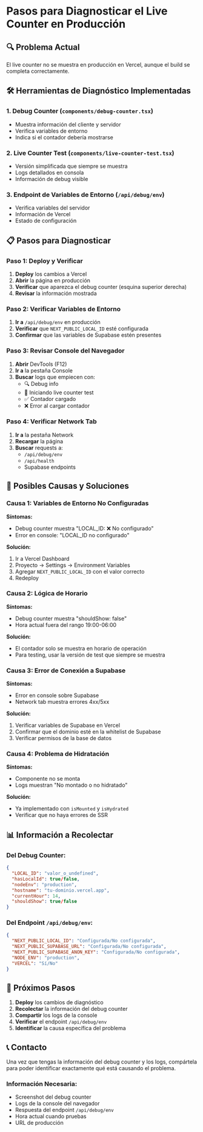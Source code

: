 # Pasos para Diagnosticar el Live Counter en Producción

## 🔍 Problema Actual
El live counter no se muestra en producción en Vercel, aunque el build se completa correctamente.

## 🛠️ Herramientas de Diagnóstico Implementadas

### 1. Debug Counter (`components/debug-counter.tsx`)
- Muestra información del cliente y servidor
- Verifica variables de entorno
- Indica si el contador debería mostrarse

### 2. Live Counter Test (`components/live-counter-test.tsx`)
- Versión simplificada que siempre se muestra
- Logs detallados en consola
- Información de debug visible

### 3. Endpoint de Variables de Entorno (`/api/debug/env`)
- Verifica variables del servidor
- Información de Vercel
- Estado de configuración

## 📋 Pasos para Diagnosticar

### Paso 1: Deploy y Verificar
1. **Deploy** los cambios a Vercel
2. **Abrir** la página en producción
3. **Verificar** que aparezca el debug counter (esquina superior derecha)
4. **Revisar** la información mostrada

### Paso 2: Verificar Variables de Entorno
1. **Ir a** `/api/debug/env` en producción
2. **Verificar** que `NEXT_PUBLIC_LOCAL_ID` esté configurada
3. **Confirmar** que las variables de Supabase estén presentes

### Paso 3: Revisar Console del Navegador
1. **Abrir** DevTools (F12)
2. **Ir a** la pestaña Console
3. **Buscar** logs que empiecen con:
   - 🔍 Debug info
   - 🚀 Iniciando live counter test
   - ✅ Contador cargado
   - ❌ Error al cargar contador

### Paso 4: Verificar Network Tab
1. **Ir a** la pestaña Network
2. **Recargar** la página
3. **Buscar** requests a:
   - `/api/debug/env`
   - `/api/health`
   - Supabase endpoints

## 🔧 Posibles Causas y Soluciones

### Causa 1: Variables de Entorno No Configuradas
**Síntomas:**
- Debug counter muestra "LOCAL_ID: ❌ No configurado"
- Error en console: "LOCAL_ID no configurado"

**Solución:**
1. Ir a Vercel Dashboard
2. Proyecto → Settings → Environment Variables
3. Agregar `NEXT_PUBLIC_LOCAL_ID` con el valor correcto
4. Redeploy

### Causa 2: Lógica de Horario
**Síntomas:**
- Debug counter muestra "shouldShow: false"
- Hora actual fuera del rango 19:00-06:00

**Solución:**
- El contador solo se muestra en horario de operación
- Para testing, usar la versión de test que siempre se muestra

### Causa 3: Error de Conexión a Supabase
**Síntomas:**
- Error en console sobre Supabase
- Network tab muestra errores 4xx/5xx

**Solución:**
1. Verificar variables de Supabase en Vercel
2. Confirmar que el dominio esté en la whitelist de Supabase
3. Verificar permisos de la base de datos

### Causa 4: Problema de Hidratación
**Síntomas:**
- Componente no se monta
- Logs muestran "No montado o no hidratado"

**Solución:**
- Ya implementado con `isMounted` y `isHydrated`
- Verificar que no haya errores de SSR

## 📊 Información a Recolectar

### Del Debug Counter:
```json
{
  "LOCAL_ID": "valor_o_undefined",
  "hasLocalId": true/false,
  "nodeEnv": "production",
  "hostname": "tu-dominio.vercel.app",
  "currentHour": 14,
  "shouldShow": true/false
}
```

### Del Endpoint `/api/debug/env`:
```json
{
  "NEXT_PUBLIC_LOCAL_ID": "Configurada/No configurada",
  "NEXT_PUBLIC_SUPABASE_URL": "Configurada/No configurada",
  "NEXT_PUBLIC_SUPABASE_ANON_KEY": "Configurada/No configurada",
  "NODE_ENV": "production",
  "VERCEL": "Sí/No"
}
```

## 🚀 Próximos Pasos

1. **Deploy** los cambios de diagnóstico
2. **Recolectar** la información del debug counter
3. **Compartir** los logs de la console
4. **Verificar** el endpoint `/api/debug/env`
5. **Identificar** la causa específica del problema

## 📞 Contacto

Una vez que tengas la información del debug counter y los logs, compártela para poder identificar exactamente qué está causando el problema.

### Información Necesaria:
- Screenshot del debug counter
- Logs de la console del navegador
- Respuesta del endpoint `/api/debug/env`
- Hora actual cuando pruebas
- URL de producción
